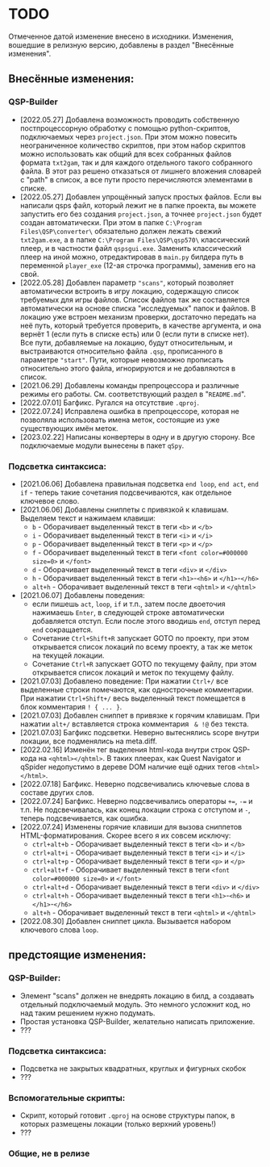 # TODO

Отмеченное датой изменение внесено в исходники. Изменения, вошедшие в релизную версию, добавлены в раздел "Внесённые изменения".

## Внесённые изменения:

### QSP-Builder

* [2022.05.27] Добавлена возможность проводить собственную постпроцессорную обработку с помощью python-скриптов, подключаемых через `project.json`. При этом можно повесить неограниченное количество скриптов, при этом набор скриптов можно использовать как общий для всех собранных файлов формата `txt2gam`, так и для каждого отдельного такого собранного файла. В этот раз решено отказаться от лишнего вложения словарей с "path" в список, а все пути просто перечисляются элементами в списке.
* [2022.05.27] Добавлен упрощённый запуск простых файлов. Если вы написали qsps файл, который лежит не в папке проекта, вы можете запустить его без создания `project.json`, а точнее `project.json` будет создан автоматически. При этом в папке `C:\Program Files\QSP\converter\` обязательно должен лежать свежий `txt2gam.exe`, а в папке `C:\Program Files\QSP\qsp570\` классический плеер, и в частности файл `qspsgui.exe`. Заменить классический плеер на иной можно, отредактировав в `main.py` билдера путь в переменной `player_exe` (12-ая строчка программы), заменив его на свой.
* [2022.05.28] Добавлен параметр `"scans"`, который позволяет автоматически встроить в игру локацию, содержащую список требуемых для игры файлов. Список файлов так же составляется автоматически на основе списка "исследуемых" папок и файлов. В локацию уже встроен механизм проверки, достаточно передать на неё путь, который требуется проверить, в качестве аргумента, и она вернёт 1 (если путь в списке есть) или 0 (если пути в списке нет). Все пути, добавляемые на локацию, будут относительным, и выстраиваются относительно файла `.qsp`, прописанного в параметре `"start"`. Пути, которые невозможно прописать относительно этого файла, игнорируются и не добавляются в список.
* [2021.06.29] Добавлены команды препроцессора и различные режимы его работы. См. соответствующий раздел в "`README.md`".
* [2022.07.01] Багфикс. Ругался на отсутствие `.qproj`.
* [2022.07.24] Исправлена ошибка в препроцессоре, которая не позволяла использовать имена меток, состоящие из уже существующих имён меток.
* [2023.02.22] Написаны конвертеры в одну и в другую сторону. Все подключаемые модули вынесены в пакет `qSpy`.

### Подсветка синтаксиса:
* [2021.06.06] Добавлена правильная подсветка `end loop`, `end act`, `end if` - теперь такие сочетания подсвечиваются, как отдельное ключевое слово.
* [2021.06.06] Добавлены сниппеты с привязкой к клавишам. Выделяем текст и нажимаем клавиши:
	* `b` - Оборачивает выделенный текст в теги `<b>` и `</b>`
	* `i` - Оборачивает выделенный текст в теги `<i>` и `</i>`
	* `p` - Оборачивает выделенный текст в теги `<p>` и `</p>`
	* `f` - Оборачивает выделенный текст в теги `<font color=#000000 size=0>` и `</font>`
	* `d` - Оборачивает выделенный текст в теги `<div>` и `</div>`
	* `h` - Оборачивает выделенный текст в теги `<h1>`-`<h6>` и `</h1>`-`</h6>`
	* `alt+h` - Оборачивает выделенный текст в теги `<qhtml>` и `</qhtml>`
* [2021.06.07] Добавлены поведения:
	* если пишешь `act`, `loop`, `if` и т.п., затем после двоеточия нажимаешь `Enter`, в следующей строке автоматически добавляется отступ. Если после этого вводишь `end`, отступ перед `end` сокращается.
	* Сочетание `Ctrl+Shift+R` запускает GOTO по проекту, при этом открывается список локаций по всему проекту, а так же меток на текущей локации.
	* Сочетание `Ctrl+R` запускает GOTO по текущему файлу, при этом открывается список локаций и меток по текущему файлу.
* [2021.07.03] Добавлено поведение: При нажатии `Ctrl+/` все выделенные строки помечаются, как однострочные комментарии. При нажатии `Ctrl+Shift+/` весь выделенный текст помещается в блок комментария `! { ... }`.
* [2021.07.03] Добавлен сниппет в привязке к горячим клавишам. При нажатии `alt+/` вставляется строка комментария `	& !@` без текста.
* [2021.07.03] Багфикс подсветки. Неверно вытеснялись scope внутри локации, все подменялись на meta.diff.
* [2022.02.16] Изменён тег выделения html-кода внутри строк QSP-кода на `<qhtml></qhtml>`. В таких плеерах, как Quest Navigator и qSpider недопустимо в дереве DOM наличие ещё одних тегов `<html></html>`.
* [2022.07.18] Багфикс. Неверно подсвечивались ключевые слова в составе других слов.
* [2022.07.24] Багфикс. Неверно подсвечивались операторы `+=`, `-=` и т.п. Не подсвечивалась, как конец локации строка с отступом и `-`, теперь подсвечивается, как ошибка.
* [2022.07.24] Изменены горячие клавиши для вызова сниппетов HTML-форматирования. Скорее всего я их совсем исключу:
	* `ctrl+alt+b` - Оборачивает выделенный текст в теги `<b>` и `</b>`
	* `ctrl+alt+i` - Оборачивает выделенный текст в теги `<i>` и `</i>`
	* `ctrl+alt+p` - Оборачивает выделенный текст в теги `<p>` и `</p>`
	* `ctrl+alt+f` - Оборачивает выделенный текст в теги `<font color=#000000 size=0>` и `</font>`
	* `ctrl+alt+d` - Оборачивает выделенный текст в теги `<div>` и `</div>`
	* `ctrl+alt+h` - Оборачивает выделенный текст в теги `<h1>`-`<h6>` и `</h1>`-`</h6>`
	* `alt+h` - Оборачивает выделенный текст в теги `<qhtml>` и `</qhtml>`
* [2022.08.30] Добавлен сниппет цикла. Вызывается набором ключевого слова `loop`.

## предстоящие изменения:

### QSP-Builder:
* Элемент "scans" должен не внедрять локацию в билд, а создавать отдельный подключаемый модуль. Это немного усложнит код, но над таким решением нужно подумать.
* Простая установка QSP-Builder, желательно написать приложение.
* ???

### Подсветка синтаксиса:
* Подсветка не закрытых квадратных, круглых и фигурных скобок
* ???

### Вспомогательные скрипты:
* Скрипт, который готовит `.qproj` на основе структуры папок, в которых размещены локации (только верхний уровень!)
* ???

### Общие, не в релизе


